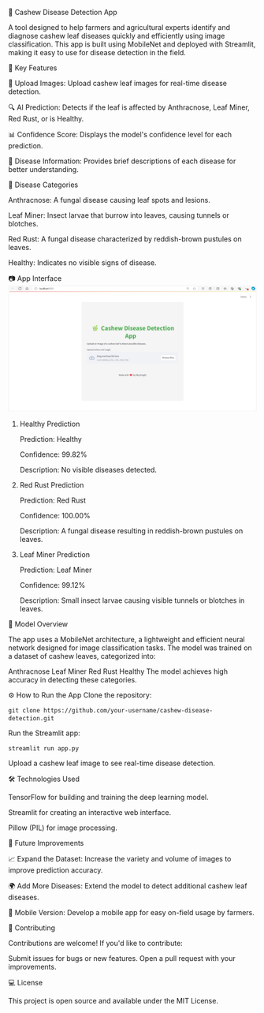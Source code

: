 ﻿🌿 Cashew Disease Detection App

A tool designed to help farmers and agricultural experts identify and diagnose cashew leaf diseases quickly and efficiently using image classification. This app is built using MobileNet and deployed with Streamlit, making it easy to use for disease detection in the field.

🚀 Key Features

📸 Upload Images: Upload cashew leaf images for real-time disease detection.

🔍 AI Prediction: Detects if the leaf is affected by Anthracnose, Leaf Miner, Red Rust, or is Healthy.

📊 Confidence Score: Displays the model's confidence level for each prediction.

📘 Disease Information: Provides brief descriptions of each disease for better understanding.

🌱 Disease Categories

   Anthracnose: A fungal disease causing leaf spots and lesions.

   Leaf Miner: Insect larvae that burrow into leaves, causing tunnels or blotches.

   Red Rust: A fungal disease characterized by reddish-brown pustules on leaves.

   Healthy: Indicates no visible signs of disease.

📷 App Interface
   ![StreamlitApp](./Screenshot/StreamlitApp.png)
   
1. Healthy Prediction
   
   Prediction: Healthy

   Confidence: 99.82%

   Description: No visible diseases detected.

3. Red Rust Prediction
   
   Prediction: Red Rust

   Confidence: 100.00%

   Description: A fungal disease resulting in reddish-brown pustules on leaves.

5. Leaf Miner Prediction
   
   Prediction: Leaf Miner

   Confidence: 99.12%

   Description: Small insect larvae causing visible tunnels or blotches in leaves.

🧠 Model Overview

The app uses a MobileNet architecture, a lightweight and efficient neural network designed for image classification tasks. The model was trained on a dataset of cashew leaves, categorized into:

Anthracnose
Leaf Miner
Red Rust
Healthy
The model achieves high accuracy in detecting these categories.

⚙️ How to Run the App
Clone the repository:


```
git clone https://github.com/your-username/cashew-disease-detection.git
```

Run the Streamlit app:


```
streamlit run app.py
```
Upload a cashew leaf image to see real-time disease detection.

🛠️ Technologies Used

TensorFlow for building and training the deep learning model.

Streamlit for creating an interactive web interface.

Pillow (PIL) for image processing.

🌟 Future Improvements

📈 Expand the Dataset: Increase the variety and volume of images to improve prediction accuracy.

🌍 Add More Diseases: Extend the model to detect additional cashew leaf diseases.

📱 Mobile Version: Develop a mobile app for easy on-field usage by farmers.

🤝 Contributing

Contributions are welcome! If you'd like to contribute:

Submit issues for bugs or new features.
Open a pull request with your improvements.

💻 License

This project is open source and available under the MIT License.

